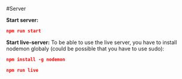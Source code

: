 #Server

**Start server:**
```json
npm run start
```

**Start live-server:**
To be able to use the live server, you have to install nodemon globaly (could be possible that you have to use sudo): 
```json 
npm install -g nodemon
```
```json
npm run live
```